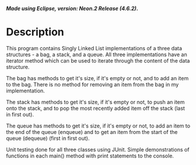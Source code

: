 ***Made using Eclipse, version: Neon.2 Release (4.6.2)*.**

# Description
This program contains Singly Linked List implementations of a three data structures - a bag, a stack, and a queue.  All three implementations have an iterator method which can be used to iterate through the content of the data structure.  

The bag has methods to get it's size, if it's empty or not, and to add an item to the bag. There is no method for removing an item from the bag in my implementation.  

The stack has methods to get it's size, if it's empty or not, to push an item onto the stack, and to pop the most recently added item off the stack (last in first out).  

The queue has methods to get it's size, if it's empty or not, to add an item to the end of the queue (enqueue) and to get an item from the start of the queue (dequeue) (first in first out).

Unit testing done for all three classes using JUnit. Simple demonstrations of functions in each main() method with print statements to the console.